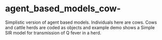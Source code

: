 # agent_based_models_cow-
Simplistic version of agent based models.   Individuals here are cows.  Cows and cattle herds are coded as objects and example demo shows a Simple SIR model for transmission of Q fever in a herd.
